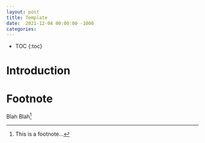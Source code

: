 ```yaml
---
layout: post
title: Template
date:  2021-12-04 00:00:00 -1000
categories:
---
```


* TOC
{:toc}

# Introduction


# Footnote

Blah Blah[^1]

[^1]: This is a footnote...


